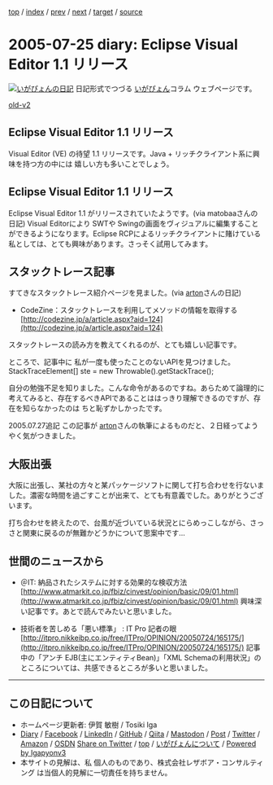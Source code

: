 [top](../index.html) 
 / [index](index.html) 
 / [prev](ig050722.html) 
 / [next](ig050726.html) 
 / [target](https://www.igapyon.jp/igapyon/diary/2005/ig050725.html) 
 / [source](https://github.com/igapyon/diary/blob/master/2005/ig050725.src.md) 

2005-07-25 diary: Eclipse Visual Editor 1.1 リリース
=====================================================================================================
[![いがぴょんの日記](https://www.igapyon.jp/igapyon/diary/images/iga202308_128.jpg "いがぴょん")](https://www.igapyon.jp/igapyon/diary/memo/memoigapyon.html) 日記形式でつづる [いがぴょん](https://www.igapyon.jp/igapyon/diary/memo/memoigapyon.html)コラム ウェブページです。

[old-v2](ig050725-orig.html)

## Eclipse Visual Editor 1.1 リリース

Visual Editor (VE) の待望 1.1 リリースです。Java + リッチクライアント系に興味を持つ方の中には 嬉しい方も多いことでしょう。


## Eclipse Visual Editor 1.1 リリース

Eclipse Visual Editor 1.1 がリリースされていたようです。(via matobaaさんの日記)
Visual Editorにより SWTや Swingの画面をヴィジュアルに編集することができるようになります。Eclipse RCPによるリッチクライアントに賭けている私としては、とても興味があります。さっそく試用してみます。

## スタックトレース記事

すてきなスタックトレース紹介ページを見ました。(via [arton](http://arton.no-ip.info/diary/)さんの日記)

* CodeZine：スタックトレースを利用してメソッドの情報を取得する
  [http://codezine.jp/a/article.aspx?aid=124](http://codezine.jp/a/article.aspx?aid=124)

スタックトレースの読み方を教えてくれるのが、とても嬉しい記事です。

ところで、記事中に 私が一度も使ったことのないAPIを見つけました。
        StackTraceElement[] ste = new Throwable().getStackTrace();

自分の勉強不足を知りました。こんな命令があるのですね。あらためて論理的に考えてみると、存在するべきAPIであることははっきり理解できるのですが、存在を知らなかったのは ちと恥ずかしかったです。

2005.07.27追記 この記事が [arton](http://arton.no-ip.info/diary/)さんの執筆によるものだと、２日経ってようやく気がつきました。

## 大阪出張

大阪に出張し、某社の方々と某パッケージソフトに関して打ち合わせを行ないました。濃密な時間を過ごすことが出来て、とても有意義でした。ありがとうございます。

打ち合わせを終えたので、台風が近づいている状況とにらめっこしながら、さっさと関東に戻るのが無難かどうかについて思案中です…

## 世間のニュースから

* ＠IT: 納品されたシステムに対する効果的な検収方法
  [http://www.atmarkit.co.jp/fbiz/cinvest/opinion/basic/09/01.html](http://www.atmarkit.co.jp/fbiz/cinvest/opinion/basic/09/01.html)
  興味深い記事です。あとで読んでみたいと思いました。
  
* 技術者を苦しめる「悪い標準」 : IT Pro 記者の眼
  [http://itpro.nikkeibp.co.jp/free/ITPro/OPINION/20050724/165175/](http://itpro.nikkeibp.co.jp/free/ITPro/OPINION/20050724/165175/)
  記事中の「アンチ EJB(主にエンティティBean)」「XML Schemaの利用状況」のところについては、共感できるところが多いと思いました。


----------------------------------------------------------------------------------------------------

## この日記について

* ホームページ更新者: 伊賀 敏樹 / Tosiki Iga
* [Diary](https://www.igapyon.jp/igapyon/diary/) / [Facebook](https://www.facebook.com/igapyon) / [LinkedIn](https://www.linkedin.com/in/toshikiiga) / [GitHub](https://github.com/igapyon) / [Qiita](https://qiita.com/igapyon) / [Mastodon](https://social.vivaldi.net/@igapyon) / [Post](https://post.news/igapyon) / [Twitter](https://twitter.com/ToshikiIga) / [Amazon](https://www.amazon.co.jp/%E4%BC%8A%E8%B3%80-%E6%95%8F%E6%A8%B9/e/B004LTQWCQ) / [OSDN](https://ja.osdn.net/users/iga/)
[Share on Twitter](https://twitter.com/intent/tweet?hashtags=igapyon%2Cdiary%2C%E3%81%84%E3%81%8C%E3%81%B4%E3%82%87%E3%82%93&text=Eclipse+Visual+Editor+1.1+%E3%83%AA%E3%83%AA%E3%83%BC%E3%82%B9&url=https%3A%2F%2Fwww.igapyon.jp%2Figapyon%2Fdiary%2F2005%2Fig050725.html) / [top](../index.html) / [いがぴょんについて](https://www.igapyon.jp/igapyon/diary/memo/memoigapyon.html) / [Powered by Igapyonv3](https://github.com/igapyon/igapyonv3)
* 本サイトの見解は、私 個人のものであり、株式会社レザボア・コンサルティング は当個人的見解に一切責任を持ちません。 
